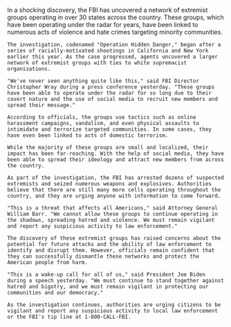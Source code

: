In a shocking discovery, the FBI has uncovered a network of extremist groups operating in over 30 states across the country. These groups, which have been operating under the radar for years, have been linked to numerous acts of violence and hate crimes targeting minority communities.

    The investigation, codenamed "Operation Hidden Danger," began after a series of racially-motivated shootings in California and New York earlier this year. As the case progressed, agents uncovered a larger network of extremist groups with ties to white supremacist organizations.

    "We've never seen anything quite like this," said FBI Director Christopher Wray during a press conference yesterday. "These groups have been able to operate under the radar for so long due to their covert nature and the use of social media to recruit new members and spread their message."

    According to officials, the groups use tactics such as online harassment campaigns, vandalism, and even physical assaults to intimidate and terrorize targeted communities. In some cases, they have even been linked to acts of domestic terrorism.

    While the majority of these groups are small and localized, their impact has been far-reaching. With the help of social media, they have been able to spread their ideology and attract new members from across the country.

    As part of the investigation, the FBI has arrested dozens of suspected extremists and seized numerous weapons and explosives. Authorities believe that there are still many more cells operating throughout the country, and they are urging anyone with information to come forward.

    "This is a threat that affects all Americans," said Attorney General William Barr. "We cannot allow these groups to continue operating in the shadows, spreading hatred and violence. We must remain vigilant and report any suspicious activity to law enforcement."

    The discovery of these extremist groups has raised concerns about the potential for future attacks and the ability of law enforcement to identify and disrupt them. However, officials remain confident that they can successfully dismantle these networks and protect the American people from harm.

    "This is a wake-up call for all of us," said President Joe Biden during a speech yesterday. "We must continue to stand together against hatred and bigotry, and we must remain vigilant in protecting our communities and our democracy."

    As the investigation continues, authorities are urging citizens to be vigilant and report any suspicious activity to local law enforcement or the FBI's tip line at 1-800-CALL-FBI.